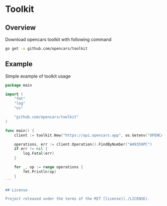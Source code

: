 # Toolkit

## Overview

Download opencars toolkit with following command

```sh
go get -u github.com/opencars/toolkit
```

## Example

Simple example of toolkit usage

````go
package main

import (
    "fmt"
    "log"
    "os"

    "github.com/opencars/toolkit"
)

func main() {
    client := toolkit.New("https://api.opencars.app", os.Getenv("OPENCARS_API_KEY"))

    operations, err := client.Operation().FindByNumber("АА9359РС")
    if err != nil {
        log.Fatal(err)
    }

    for _, op := range operations {
        fmt.Println(op)
    }
```

## License

Project released under the terms of the MIT [license](./LICENSE).
````
